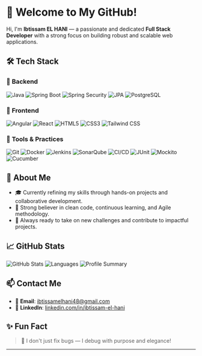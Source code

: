 # 👋 Welcome to My GitHub!

Hi, I'm **Ibtissam EL HANI** — a passionate and dedicated **Full Stack Developer** with a strong focus on building robust and scalable web applications.

## 🛠️ Tech Stack

### 🔷 **Backend**  
![Java](https://img.shields.io/badge/Java-%23ED8B00.svg?style=for-the-badge&logo=java&logoColor=white)
![Spring Boot](https://img.shields.io/badge/Spring%20Boot-6DB33F?style=for-the-badge&logo=springboot&logoColor=white)
![Spring Security](https://img.shields.io/badge/Spring%20Security-6DB33F?style=for-the-badge&logo=springsecurity&logoColor=white)
![JPA](https://img.shields.io/badge/JPA-%23009688.svg?style=for-the-badge&logo=hibernate&logoColor=white)
![PostgreSQL](https://img.shields.io/badge/PostgreSQL-4169E1?style=for-the-badge&logo=postgresql&logoColor=white)

### 🔷 **Frontend**  
![Angular](https://img.shields.io/badge/Angular-DD0031?style=for-the-badge&logo=angular&logoColor=white)
![React](https://img.shields.io/badge/React-61DAFB?style=for-the-badge&logo=react&logoColor=black)
![HTML5](https://img.shields.io/badge/HTML5-E34F26?style=for-the-badge&logo=html5&logoColor=white)
![CSS3](https://img.shields.io/badge/CSS3-1572B6?style=for-the-badge&logo=css3&logoColor=white)
![Tailwind CSS](https://img.shields.io/badge/Tailwind%20CSS-06B6D4?style=for-the-badge&logo=tailwindcss&logoColor=white)

### 🔷 **Tools & Practices**  
![Git](https://img.shields.io/badge/Git-F05032?style=for-the-badge&logo=git&logoColor=white)
![Docker](https://img.shields.io/badge/Docker-2496ED?style=for-the-badge&logo=docker&logoColor=white)
![Jenkins](https://img.shields.io/badge/Jenkins-D24939?style=for-the-badge&logo=jenkins&logoColor=white)
![SonarQube](https://img.shields.io/badge/SonarQube-4E9BCD?style=for-the-badge&logo=sonarqube&logoColor=white)
![CI/CD](https://img.shields.io/badge/CI/CD-FF6F00?style=for-the-badge&logo=githubactions&logoColor=white)
![JUnit](https://img.shields.io/badge/JUnit-25A162?style=for-the-badge&logo=junit5&logoColor=white)
![Mockito](https://img.shields.io/badge/Mockito-78CFF5?style=for-the-badge)
![Cucumber](https://img.shields.io/badge/Cucumber-23D96C?style=for-the-badge&logo=cucumber&logoColor=white)

## 🌱 About Me
- 🎓 Currently refining my skills through hands-on projects and collaborative development.  
- 🧠 Strong believer in clean code, continuous learning, and Agile methodology.  
- 🚀 Always ready to take on new challenges and contribute to impactful projects.

## 📈 GitHub Stats
![GitHub Stats](https://github-readme-stats.vercel.app/api?username=ibtissamelhani&show_icons=true&theme=radical)
![Languages](https://github-profile-summary-cards.vercel.app/api/cards/repos-per-language?username=ibtissamelhani&theme=2077)
![Profile Summary](http://github-profile-summary-cards.vercel.app/api/cards/profile-details?username=ibtissamelhani&theme=2077)

## 📫 Contact Me
- 📧 **Email**: [ibtissamelhani48@gmail.com](mailto:ibtissamelhani48@gmail.com)  
- 🔗 **LinkedIn**: [linkedin.com/in/ibtissam-el-hani](https://www.linkedin.com/in/ibtissam-el-hani)

## ✨ Fun Fact
> 🐞 I don't just fix bugs — I debug with purpose and elegance!

---

